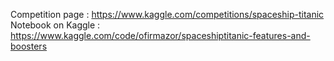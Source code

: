 Competition page   : https://www.kaggle.com/competitions/spaceship-titanic
Notebook on Kaggle : https://www.kaggle.com/code/ofirmazor/spaceshiptitanic-features-and-boosters
